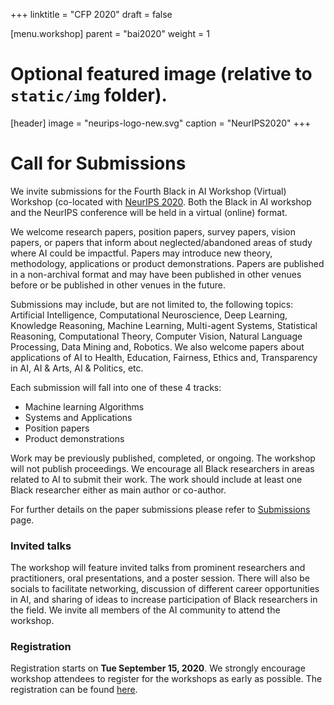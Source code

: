 +++
linktitle = "CFP 2020"
draft = false

[menu.workshop]
parent = "bai2020"
weight = 1

# Optional featured image (relative to `static/img` folder).
[header]
image = "neurips-logo-new.svg"
caption = "NeurIPS2020"
+++

# Call for Submissions

We invite submissions for the Fourth Black in AI Workshop (Virtual) Workshop (co-located with [NeurIPS 2020](https://nips.cc/). Both the Black in AI workshop and the NeurIPS conference will be held in a virtual (online) format.

We welcome research papers, position papers, survey papers, vision papers, or papers that inform about neglected/abandoned areas of study where AI
could be impactful. Papers may introduce new theory, methodology, applications or product demonstrations. Papers are published in a non-archival format and may have been published in other venues before or be published in other venues in the future.

Submissions may include, but are not limited to, the following topics: Artificial Intelligence, Computational Neuroscience, Deep Learning, Knowledge Reasoning, Machine Learning, Multi-agent Systems, Statistical Reasoning, Computational Theory, Computer Vision, Natural Language Processing, Data
Mining and, Robotics. We also welcome papers about applications of AI to Health, Education, Fairness, Ethics and, Transparency in AI, AI & Arts, AI
& Politics, etc.

Each submission will fall into one of these 4 tracks:

* Machine learning Algorithms
* Systems and Applications
* Position papers
* Product demonstrations

Work may be previously published, completed, or ongoing. The workshop will not publish proceedings. We encourage all Black researchers in areas
related to AI to submit their work. The work should include at least one Black researcher either as main author or co-author.

For further details on the paper submissions please refer to [Submissions](../submissions/) page.

### Invited talks 
The workshop will feature invited talks from prominent researchers and practitioners, oral presentations, and a poster session. There will also be socials to facilitate networking, discussion of different career opportunities in AI, and sharing of ideas to increase participation of Black researchers in the field. We invite all members of the AI community to attend the workshop.

### Registration
Registration starts on __Tue September 15, 2020__. We strongly encourage workshop attendees to register for the workshops as early as possible. The registration can be found [here](https://nips.cc/accounts/login/?next=/Profile).

<!---
  The early registration deadline for the conference is __Sun October 13, 2019 11:59 EST:__.
-->



<!---
* <span style="color:red">~~__Tue July 30, 2019 11:00 PM UTC:__ Abstract submission deadline~~</span>

* <span style="color:red">~~__Extended:__ __Tue Aug 06, 2019 11:00 PM UTC:__ Abstract submission deadline~~</span>

* <span style="color:red">~~__Wed July 31, 2019 11:00 PM UTC:__ Travel grant application deadline~~</span> 

* <span style="color:red">~~__Extended:__ __Wed Aug 07, 2019 11:00 PM UTC:__ Travel grant application deadline~~</span>

* <span style="color:red">~~__30th August, 2019:__ Notification of travel grant approval/rejection~~</span>
* <span style="color:red">~~__31st August, 2019:__ Notification of paper submission acceptance/rejection~~</span>
* __Sun October 13, 2019 11:59 EST:__ NeurIPS early registration deadline
* __Monday December 9th, 2019 9:00 am to 5:30 pm EST:__ Third BAI Workshop
-->
